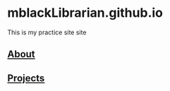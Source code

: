 # mblackLibrarian.github.io
This is my practice site site

## [About](mblackLibrarian.github.io/about)
## [Projects](mblackLibrarian.github.io/projects)
